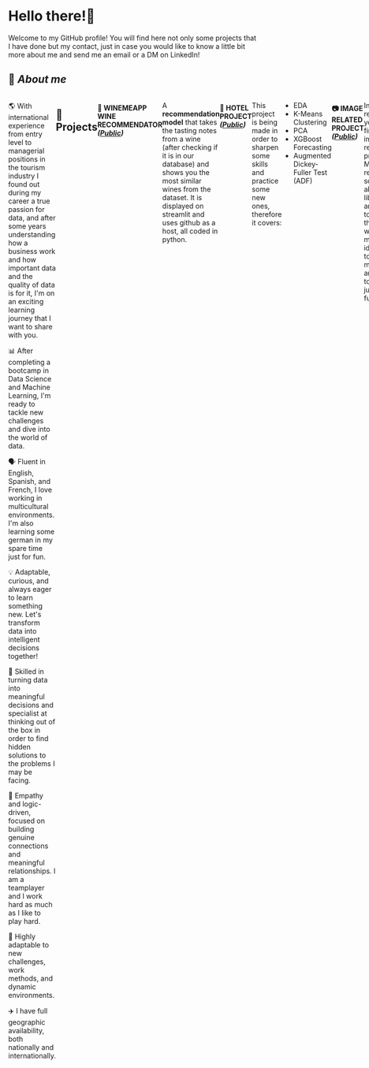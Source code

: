 # Hello there!👋

Welcome to my GitHub profile! You will find here not only some projects that I have done but my contact, just in case you would like to know a little bit more about me and send me an email or a DM on LinkedIn!


## 🐧 _About me_ 
<div style="display: flex;">
    <div style="flex: 1;">
        <img src="https://github.com/ivanpgdata/WineMeApp/blob/main/WineMeApp/images/ivan_img.jpg?raw=true" style="max-width: 100%;">
    </div>
    <div style="flex: 3;">


🌎 With international experience from entry level to managerial positions in the tourism industry I found out during my career a true passion for data, and after some years understanding how a business work and how important data and the quality of data is for it, I'm on an exciting learning journey that I want to share with you.

📊 After completing a bootcamp in Data Science and Machine Learning, I'm ready to tackle new challenges and dive into the world of data.

🗣️ Fluent in English, Spanish, and French, I love working in multicultural environments. I'm also learning some german in my spare time just for fun.

💡 Adaptable, curious, and always eager to learn something new. Let's transform data into intelligent decisions together!

🤝 Skilled in turning data into meaningful decisions and specialist at thinking out of the box in order to find hidden solutions to the problems I may be facing.

👫 Empathy and logic-driven, focused on building genuine connections and meaningful relationships. I am a teamplayer and I work hard as much as I like to play hard.

🌱 Highly adaptable to new challenges, work methods, and dynamic environments.

✈️  I have full geographic availability, both nationally and internationally.

</div>



## 🌱 Projects

#### 🍷 WINEMEAPP WINE RECOMMENDATOR _*([Public](https://github.com/ivanpgdata/WineMeApp/tree/main))*_
A **recommendation model** that takes the tasting notes from a wine (after checking if it is in our database) and shows you the most similar wines from the dataset. It is displayed on streamlit and uses github as a host, all coded in python.


#### 🏬 HOTEL PROJECT _*([Public](https://github.com/ivanpgdata/Hotel_Project))*_
This project is being made in order to sharpen some skills and practice some new ones, therefore it covers:
* EDA    
* K-Means Clustering
* PCA
* XGBoost Forecasting
* Augmented Dickey-Fuller Test (ADF)

#### 📷 IMAGE RELATED PROJECT  _*([Public](https://github.com/ivanpgdata/Image_Related))*_    
In this repository you will find some image related projects. Maybe I read something about a library and I want to try how that works, or maybe an idea came to my mind and I am going to go for it just for fun 😄

#### 🎵 AUDIO CLASSIFIER  _*([Public](https://github.com/ivanpgdata/AUDIO_CLASSIFIER))*_    
This project will have an audio classifier trained with IRMAS. The objective will be to create an algorythm that, depending on the audio you send him, it will let you know which instrument is being played from the training dataset 🎹 🎷 🎺 🎸 🎻 
I have created 2 ML models one with CNN and other with Dense Layers, with a particular result.


#### 🛠 EXERCISES ([Public](https://github.com/ivanpgdata/Exercises))

This repository will have numerous exercises that I do just for fun. It will mostly be interview questions that I have found on github or sometimes some exercises that I will do if I want to see if I can do something either using something that I have no clue about or a new tool that got my attention while I was reading a random post on LinkedIn or a tech newsletter.

#### 🐙 MASTERING GIT WITH GITKRAKEN 🐙 ([Public](https://github.com/ivanpgdata/Gitkraken_test))

In this project I have gone through mostly all the daily tasks that a **Data Scientist** do when interacting with GIT, giving access to another developer, cloning, branches, tagging, requests and releases. All that with the help of @manucabello who's has been years working with GIT and using GitKraken

#### ⁉️ NEXT PROJECT _*(Working on it_ 👷🏻 )*

Thinking of the next project. This next project will be about something that got my attention some time ago even before starting to code. As I am not sure how to aproach the project, I rather not giving too much information. Stay tuned to know about it!


## 📫 _Where can you find me?_

It is as easy as: 

Adding me on [Linkedin](https://www.linkedin.com/in/ivanpgdata)

Sending me an [email](pintogriloivan@gmail.com)

🇫🇷 🇪🇸 🇺🇸
